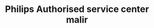 ---
title: "Philips Authorised service center malir"
url: /karachi/philips-authorised-service-center-malir/
shop: shop
---